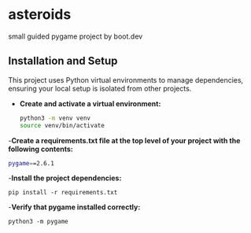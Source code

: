 # asteroids
small guided pygame project by boot.dev

## Installation and Setup

This project uses Python virtual environments to manage dependencies, ensuring your local setup is isolated from other projects.

- **Create and activate a virtual environment:**
  ```bash
  python3 -m venv venv
  source venv/bin/activate
  ```
-**Create a requirements.txt file at the top level of your project with the following contents:**
  ```bash
  pygame==2.6.1
  ```
-**Install the project dependencies:**
  ```
  pip install -r requirements.txt
  ```
-**Verify that pygame installed correctly:**
  ```
  python3 -m pygame
  ```
